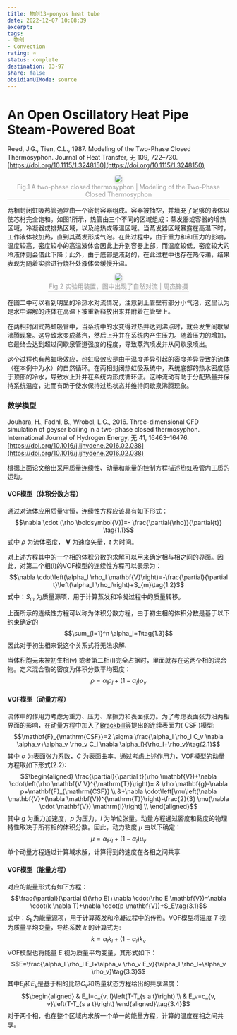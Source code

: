 ```yaml
---
title: 物创13-ponyos heat tube
date: 2022-12-07 10:08:39
excerpt: 
tags: 
- 物创 
- Convection 
rating: ⭐
status: complete 
destination: 03-97 
share: false
obsidianUIMode: source
---
```


# An Open Oscillatory Heat Pipe Steam-Powered Boat

Reed, J.G., Tien, C.L., 1987. Modeling of the Two-Phase Closed Thermosyphon. Journal of Heat Transfer, 无 109, 722–730. [https://doi.org/10.1115/1.3248150](https://doi.org/10.1115/1.3248150)

<center>
    <img style="border-radius: 0.3125em;
    box-shadow: 0 2px 4px 0 rgba(34,36,38,.12),0 2px 10px 0 rgba(34,36,38,.08);"
    src="https://i.imgur.com/fCIud8p.png">
    <br>
    <div style="color:orange; border-bottom: 1px solid #d9d9d9;
    display: inline-block;
    color: #999;
    padding: 2px;">Fig.1 A two-phase closed thermosyphon | Modeling of the Two-Phase Closed Thermosyphon
    </div>
</center>


两相封闭虹吸热管通常由一个密封容器组成。容器被抽空，并填充了足够的液体以使芯材完全饱和。如图1所示，热管由三个不同的区域组成：蒸发器或容器的增热区域，冷凝器或排热区域，以及绝热或等温区域。当蒸发器区域暴露在高温下时，工作液体被加热，直到其蒸发形成气泡。在此过程中，由于重力和和压力的影响，温度较高，密度较小的高温液体会因此上升到容器上部，而温度较低，密度较大的冷液体则会借此下降；此外，由于底部是液封的，在此过程中也存在热传递，结果表现为随着实验进行烧杯处液体会缓慢升温。

<center>
    <img style="border-radius: 0.3125em;
    box-shadow: 0 2px 4px 0 rgba(34,36,38,.12),0 2px 10px 0 rgba(34,36,38,.08);"
    src="https://i.imgur.com/En40z9h.gif">
    <br>
    <div style="color:orange; border-bottom: 1px solid #d9d9d9;
    display: inline-block;
    color: #999;
    padding: 2px;">Fig.2 实验用装置，图中出现了自然对流 | 周杰锋摄
    </div>
</center>

在图二中可以看到明显的冷热水对流情况，注意到上管壁有部分小气泡，这里认为是水中溶解的液体在高温下被重新释放出来并附着在管壁上。

在两相封闭式热虹吸管中，当系统中的水变得过热并达到沸点时，就会发生间歇泉沸腾现象。这导致水变成蒸汽，然后上升并在系统内产生压力。随着压力的增加，它最终会达到超过间歇泉管道强度的程度，导致蒸汽喷发并从间歇泉喷出。

这个过程也有热虹吸效应，热虹吸效应是由于温度差异引起的密度差异导致的流体（在本例中为水）的自然循环。在两相封闭热虹吸系统中，系统底部的热水密度低于顶部的冷水，导致水上升并在系统内形成循环流。这种流动有助于分配热量并保持系统温度，进而有助于使水保持过热状态并维持间歇泉沸腾现象。


### 数学模型

Jouhara, H., Fadhl, B., Wrobel, L.C., 2016. Three-dimensional CFD simulation of geyser boiling in a two-phase closed thermosyphon. International Journal of Hydrogen Energy, 无 41, 16463–16476. [https://doi.org/10.1016/j.ijhydene.2016.02.038](https://doi.org/10.1016/j.ijhydene.2016.02.038)

根据上面论文给出采用质量连续性、动量和能量的控制方程描述热虹吸管内工质的运动。

#### VOF模型（体积分数方程）
通过对流体应用质量守恒，连续性方程应该具有如下形式：
$$\nabla \cdot (\rho \boldsymbol{V})=- \frac{\partial{\rho}}{\partial{t}} \tag{1.1}$$
式中 $\rho$ 为流体密度， $\boldsymbol{V}$ 为速度矢量，$t$ 为时间。

对上述方程其中的一个相的体积分数的求解可以用来确定相与相之间的界面。因此，对第二个相(l)的VOF模型的连续性方程可以表示为：
$$\nabla \cdot\left(\alpha_l \rho_l \mathbf{V}\right)=-\frac{\partial}{\partial t}\left(\alpha_l \rho_l\right)+S_{m}\tag{1.2}$$
式中：$S_{m}$ 为质量源项，用于计算蒸发和冷凝过程中的质量转移。

上面所示的连续性方程可以称为体积分数方程，由于初生相的体积分数是基于以下约束确定的
$$\sum_{l=1}^n \alpha_l=1\tag{1.3}$$
因此对于初生相来说这个关系式将无法求解.

当体积胞元未被初生相(v) 或者第二相(l)完全占据时，里面就存在这两个相的混合物。定义混合物的密度为体积分数平均密度：
$$\rho = \alpha_{l}\rho_{l} + (1-\alpha_{l})\rho_{v}\tag{1.3}$$

#### VOF模型（动量方程）
流体中的作用力考虑为重力、压力、摩擦力和表面张力。为了考虑表面张力沿两相界面的影响，在动量方程中加入了[Brackbill等](http://refhub.elsevier.com/S0360-3199(15)31917-0/sref22)提出的连续表面力( CSF )模型:
$$\mathbf{F}_{\mathrm{CSF}}=2 \sigma \frac{\alpha_l \rho_l C_v \nabla \alpha_v+\alpha_v \rho_v C_l \nabla \alpha_l}{\rho_l+\rho_v}\tag{2.1}$$
其中 $\sigma$ 为表面张力系数，$C$ 为表面曲率。通过考虑上述作用力，VOF模型的动量方程取如下形式(2.2):
$$\begin{aligned}
\frac{\partial}{\partial t}(\rho \mathbf{V})+\nabla \cdot\left(\rho \mathbf{V V}^{\mathrm{T}}\right)= & \rho \mathbf{g}-\nabla p+\mathbf{F}_{\mathrm{CSF}} \\
&+\nabla \cdot\left[\mu\left(\nabla \mathbf{V}+(\nabla \mathbf{V})^{\mathrm{T}}\right)-\frac{2}{3} \mu(\nabla \cdot \mathbf{V}) \mathrm{I}\right] \\
\end{aligned}$$
其中 $g$ 为重力加速度，$p$ 为压力，$I$ 为单位张量。动量方程通过密度和黏度的物理特性取决于所有相的体积分数。因此，动力粘度 $\mu$ 由以下确定：
$$\mu=\alpha_l \mu_l+\left(1-\alpha_l\right) \mu_v\tag{2.3}$$
单个动量方程通过计算域求解，计算得到的速度在各相之间共享

#### VOF模型（能量方程）
对应的能量形式有如下方程：
$$\frac{\partial}{\partial t}(\rho E)+\nabla \cdot(\rho E \mathbf{V})=\nabla \cdot(k \nabla T)+\nabla \cdot(p \mathbf{V})+S_E\tag{3.1}$$
式中：$S_{E}$为能量源项，用于计算蒸发和冷凝过程中的传热。VOF模型将温度 $T$ 视为质量平均变量，导热系数 $k$ 的计算式为:
$$k=\alpha_{l}k_{l}+(1-\alpha_{l})k_{v}\tag{3.2}$$
VOF模型也将能量 $E$ 视为质量平均变量，其形式如下：
$$E=\frac{\alpha_l \rho_l E_l+\alpha_v \rho_v E_v}{\alpha_l \rho_l+\alpha_v \rho_v}\tag{3.3}$$
其中$E_{l}$和$E_{v}$是基于相的比热$C_{v}$和热量状态方程给出的共享温度：
$$\begin{aligned}
& E_l=c_{v, l}\left(T-T_{s a t}\right) \\
& E_v=c_{v, v}\left(T-T_{s a t}\right)
\end{aligned}\tag{3.4}$$
对于两个相，也在整个区域内求解一个单一的能量方程，计算的温度在相之间共享。
